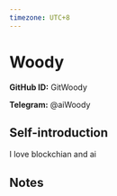 ```yaml
---
timezone: UTC+8
---
```


# Woody

**GitHub ID:** GitWoody

**Telegram:** @aiWoody

## Self-introduction

I love blockchian and ai

## Notes

<!-- Content_START -->


<!-- Content_END -->
